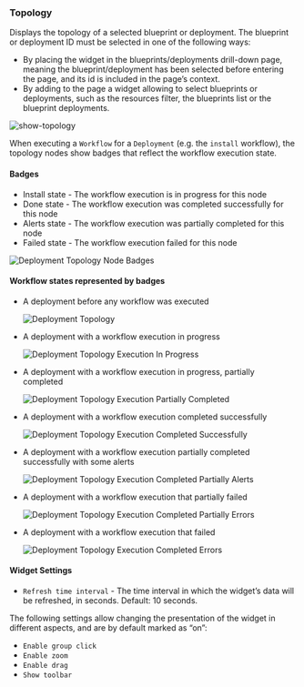 ### Topology
Displays the topology of a selected blueprint or deployment.
The blueprint or deployment ID must be selected in one of the following ways: 

* By placing the widget in the blueprints/deployments drill-down page, meaning the blueprint/deployment has been selected before entering the page, and its id is included in the page’s context. 
* By adding to the page a widget allowing to select blueprints or deployments, such as the resources filter, the blueprints list or the blueprint deployments.  

![show-topology](https://docs.cloudify.co/staging/next/images/ui/widgets/show-topology.png)

When executing a `Workflow` for a `Deployment` (e.g. the `install` workflow), the topology nodes show badges that reflect the workflow execution state.
    

#### Badges

* Install state - The workflow execution is in progress for this node
* Done state - The workflow execution was completed successfully for this node
* Alerts state - The workflow execution was partially completed for this node
* Failed state - The workflow execution failed for this node

![Deployment Topology Node Badges](https://docs.cloudify.co/staging/next/images/ui/ui-deployment-topology-badges.png)

#### Workflow states represented by badges

* A deployment before any workflow was executed

    ![Deployment Topology](https://docs.cloudify.co/staging/next/images/ui/ui-deployment-topology-1.png)

* A deployment with a workflow execution in progress

    ![Deployment Topology Execution In Progress](https://docs.cloudify.co/staging/next/images/ui/ui-deployment-topology-2.png)

* A deployment with a workflow execution in progress, partially completed

    ![Deployment Topology Execution Partially Completed](https://docs.cloudify.co/staging/next/images/ui/ui-deployment-topology-3.png)

* A deployment with a workflow execution completed successfully

    ![Deployment Topology Execution Completed Successfully](https://docs.cloudify.co/staging/next/images/ui/ui-deployment-topology-4.png)

* A deployment with a workflow execution partially completed successfully with some alerts

    ![Deployment Topology Execution Completed Partially Alerts](https://docs.cloudify.co/staging/next/images/ui/ui-deployment-topology-5.png)

* A deployment with a workflow execution that partially failed

    ![Deployment Topology Execution Completed Partially Errors](https://docs.cloudify.co/staging/next/images/ui/ui-deployment-topology-6.png)

* A deployment with a workflow execution that failed

    ![Deployment Topology Execution Completed Errors](https://docs.cloudify.co/staging/next/images/ui/ui-deployment-topology-7.png)

#### Widget Settings 
* `Refresh time interval` - The time interval in which the widget’s data will be refreshed, in seconds. Default: 10 seconds.

The following settings allow changing the presentation of the widget in different aspects, and are by default marked as “on”: 

* `Enable group click` 
* `Enable zoom` 
* `Enable drag` 
* `Show toolbar` 
